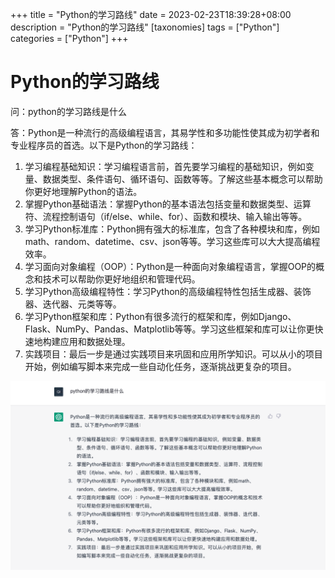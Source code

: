 +++
title = "Python的学习路线"
date = 2023-02-23T18:39:28+08:00
description = "Python的学习路线"
[taxonomies]
tags = ["Python"]
categories = ["Python"]
+++


# Python的学习路线

问：python的学习路线是什么

答：Python是一种流行的高级编程语言，其易学性和多功能性使其成为初学者和专业程序员的首选。以下是Python的学习路线：

1. 学习编程基础知识：学习编程语言前，首先要学习编程的基础知识，例如变量、数据类型、条件语句、循环语句、函数等等。了解这些基本概念可以帮助你更好地理解Python的语法。
2. 掌握Python基础语法：掌握Python的基本语法包括变量和数据类型、运算符、流程控制语句（if/else、while、for）、函数和模块、输入输出等等。
3. 学习Python标准库：Python拥有强大的标准库，包含了各种模块和库，例如math、random、datetime、csv、json等等。学习这些库可以大大提高编程效率。
4. 学习面向对象编程（OOP）：Python是一种面向对象编程语言，掌握OOP的概念和技术可以帮助你更好地组织和管理代码。
5. 学习Python高级编程特性：学习Python的高级编程特性包括生成器、装饰器、迭代器、元类等等。
6. 学习Python框架和库：Python有很多流行的框架和库，例如Django、Flask、NumPy、Pandas、Matplotlib等等。学习这些框架和库可以让你更快速地构建应用和数据处理。
7. 实践项目：最后一步是通过实践项目来巩固和应用所学知识。可以从小的项目开始，例如编写脚本来完成一些自动化任务，逐渐挑战更复杂的项目。

![](https://raw.githubusercontent.com/qiaopengjun5162/blogpicgo/master/img/202302231843690.png)
